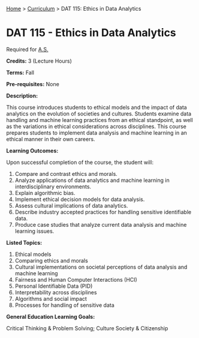 [Home](../) > [Curriculum](index.html) > DAT 115: Ethics in Data Analytics

# DAT 115 - Ethics in Data Analytics

Required for [A.S.](as_curriculum.md)

**Credits:** 3 (Lecture Hours)

**Terms:** Fall

**Pre-requisites:** None

**Description:**

This course introduces students to ethical models and the impact of data analytics on the evolution of societies and cultures. Students examine data handling and machine learning practices from an ethical standpoint, as well as the variations in ethical considerations across disciplines. This course prepares students to implement data analysis and machine learning in an ethical manner in their own careers. 

**Learning Outcomes:**

Upon successful completion of the course, the student will:
1. Compare and contrast ethics and morals.
2. Analyze applications of data analytics and machine learning in interdisciplinary environments.
3. Explain algorithmic bias.
4. Implement ethical decision models for data analysis.
5. Assess cultural implications of data analytics.
6. Describe industry accepted practices for handling sensitive identifiable data.
7. Produce case studies that analyze current data analysis and machine learning issues.                      

**Listed Topics:**

1. Ethical models
2. Comparing ethics and morals
3. Cultural implementations on societal perceptions of data analysis and machine learning
4. Fairness and Human Computer Interactions (HCI)
5. Personal Identifiable Data (PID)
6. Interpretability across disciplines
7. Algorithms and social impact
8. Processes for handling of sensitive data


**General Education Learning Goals:**

Critical Thinking & Problem Solving; Culture Society & Citizenship